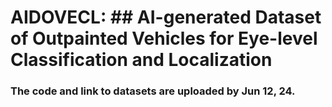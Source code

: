 # AIDOVECL: ## AI-generated Dataset of Outpainted Vehicles for Eye-level Classification and Localization
### The code and link to datasets are uploaded by Jun 12, 24.
